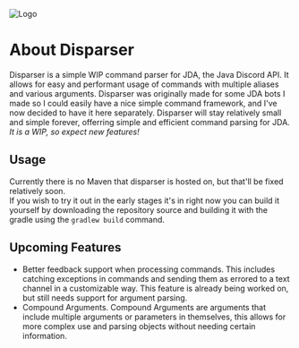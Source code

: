 ![Logo](https://cdn.discordapp.com/attachments/667088262287851551/740459139141992469/disparser_logo.png)
# About Disparser
Disparser is a simple WIP command parser for JDA, the Java Discord API.
It allows for easy and performant usage of commands with multiple aliases and various arguments.
Disparser was originally made for some JDA bots I made so I could easily have a nice simple command framework, and I've now decided to have it here separately.
Disparser will stay relatively small and simple forever, offerring simple and efficient command parsing for JDA.
<br> *It is a WIP, so expect new features!* </br>

## Usage
Currently there is no Maven that disparser is hosted on, but that'll be fixed relatively soon.
<br> If you wish to try it out in the early stages it's in right now you can build it yourself by downloading the repository source and building it with the gradle using the `gradlew build` command. </br>

## Upcoming Features
* Better feedback support when processing commands. This includes catching exceptions in commands and sending them as errored to a text channel in a customizable way. This feature is already being worked on, but still needs support for argument parsing.
* Compound Arguments. Compound Arguments are arguments that include multiple arguments or parameters in themselves, this allows for more complex use and parsing objects without needing certain information.
